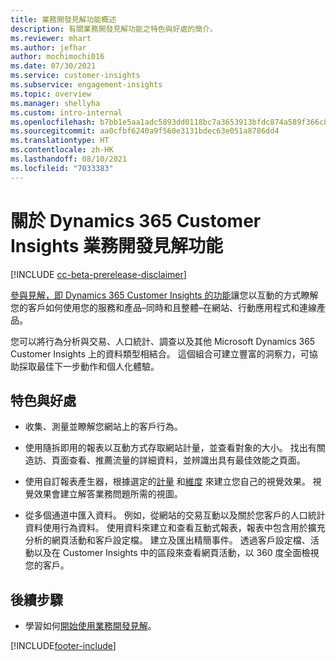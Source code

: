 ```yaml
---
title: 業務開發見解功能概述
description: 有關業務開發見解功能之特色與好處的簡介。
ms.reviewer: mhart
ms.author: jefhar
author: mochimochi016
ms.date: 07/30/2021
ms.service: customer-insights
ms.subservice: engagement-insights
ms.topic: overview
ms.manager: shellyha
ms.custom: intro-internal
ms.openlocfilehash: b7bb1e5aa1adc5893dd0118bc7a3653913bfdc874a589f366c8c37152bbfef4d
ms.sourcegitcommit: aa0cfbf6240a9f560e3131bdec63e051a8786dd4
ms.translationtype: HT
ms.contentlocale: zh-HK
ms.lasthandoff: 08/10/2021
ms.locfileid: "7033383"
---
```

# <a name="about-dynamics-365-customer-insights-engagement-insights-capability"></a>關於 Dynamics 365 Customer Insights 業務開發見解功能 

[!INCLUDE [cc-beta-prerelease-disclaimer](includes/cc-beta-prerelease-disclaimer.md)]

[參與見解，即 Dynamics 365 Customer Insights 的功能](https://dynamics.microsoft.com/ai/customer-insights/engagement-insights-capability/)讓您以互動的方式瞭解您的客戶如何使用您的服務和產品–同時和且整體–在網站、行動應用程式和連線產品。

您可以將行為分析與交易、人口統計、調查以及其他 Microsoft Dynamics 365 Customer Insights 上的資料類型相結合。 這個組合可建立豐富的洞察力，可協助採取最佳下一步動作和個人化體驗。

## <a name="features-and-benefits"></a>特色與好處

- 收集、測量並瞭解您網站上的客戶行為。

- 使用隨拆即用的報表以互動方式存取網站計量，並查看對象的大小。 找出有關造訪、頁面查看、推薦流量的詳細資料，並辨識出具有最佳效能之頁面。

- 使用自訂報表產生器，根據選定的[計量](glossary.md) 和[維度](glossary.md) 來建立您自己的視覺效果。 視覺效果會建立解答業務問題所需的視圖。

- 從多個通道中匯入資料。 例如，從網站的交易互動以及關於您客戶的人口統計資料使用行為資料。 使用資料來建立和查看互動式報表，報表中包含用於擴充分析的網頁活動和客戶設定檔。 建立及匯出精簡事件。 透過客戶設定檔、活動以及在 Customer Insights 中的區段來查看網頁活動，以 360 度全面檢視您的客戶。


## <a name="next-steps"></a>後續步驟

- 學習如何[開始使用業務開發見解](get-started.md)。


[!INCLUDE[footer-include](../includes/footer-banner.md)]